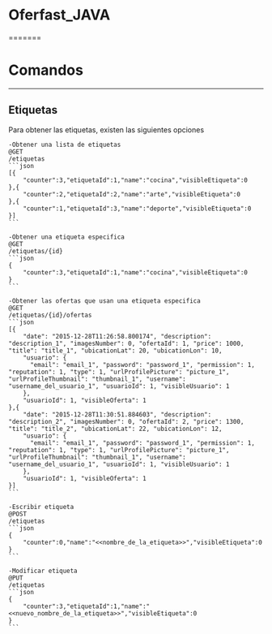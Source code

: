 # Oferfast_JAVA
=======


# Comandos
--------


Etiquetas
--------
Para obtener las etiquetas, existen las siguientes opciones

	-Obtener una lista de etiquetas
	@GET
	/etiquetas
	```json
	[{
		"counter":3,"etiquetaId":1,"name":"cocina","visibleEtiqueta":0
	},{
		"counter":2,"etiquetaId":2,"name":"arte","visibleEtiqueta":0
	},{
		"counter":1,"etiquetaId":3,"name":"deporte","visibleEtiqueta":0
	}]
	```

	-Obtener una etiqueta especifica
	@GET
	/etiquetas/{id}
	```json
	{
		"counter":3,"etiquetaId":1,"name":"cocina","visibleEtiqueta":0
	}
	```

	-Obtener las ofertas que usan una etiqueta especifica
	@GET
	/etiquetas/{id}/ofertas
	```json
	[{
	    "date": "2015-12-28T11:26:58.800174", "description": "description_1", "imagesNumber": 0, "ofertaId": 1, "price": 1000, "title": "title_1", "ubicationLat": 20, "ubicationLon": 10,
	    "usuario": {
	      "email": "email_1", "password": "password_1", "permission": 1, "reputation": 1, "type": 1, "urlProfilePicture": "picture_1", "urlProfileThumbnail": "thumbnail_1", "username": "username_del_usuario_1", "usuarioId": 1, "visibleUsuario": 1
	    },
	    "usuarioId": 1, "visibleOferta": 1
	},{
	    "date": "2015-12-28T11:30:51.884603", "description": "description_2", "imagesNumber": 0, "ofertaId": 2, "price": 1300, "title": "title_2", "ubicationLat": 22, "ubicationLon": 12,
	    "usuario": {
	      "email": "email_1", "password": "password_1", "permission": 1, "reputation": 1, "type": 1, "urlProfilePicture": "picture_1", "urlProfileThumbnail": "thumbnail_1", "username": "username_del_usuario_1", "usuarioId": 1, "visibleUsuario": 1
	    },
	    "usuarioId": 1, "visibleOferta": 1
	}]
	```

	-Escribir etiqueta
	@POST
	/etiquetas
	```json
	{
		"counter":0,"name":"<<nombre_de_la_etiqueta>>","visibleEtiqueta":0
	}
	```

	-Modificar etiqueta
	@PUT
	/etiquetas
	```json
	{
		"counter":3,"etiquetaId":1,"name":"<<nuevo_nombre_de_la_etiqueta>>","visibleEtiqueta":0
	}
	```





